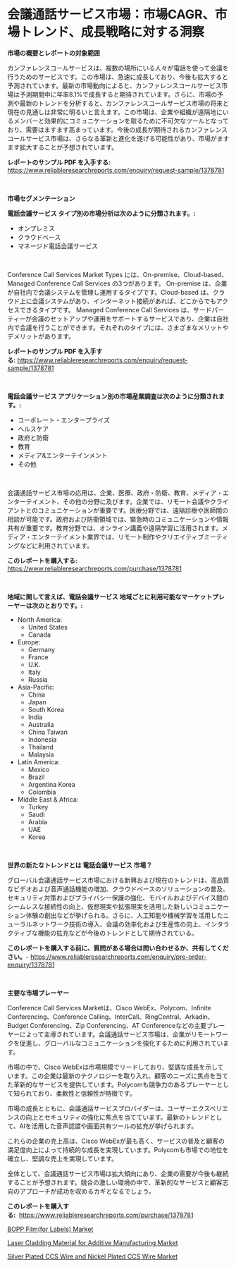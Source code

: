<p><h1>会議通話サービス市場：市場CAGR、市場トレンド、成長戦略に対する洞察</h1></p><p><strong>市場の概要とレポートの対象範囲</strong></p>
<p><p>カンファレンスコールサービスは、複数の場所にいる人々が電話を使って会議を行うためのサービスです。この市場は、急速に成長しており、今後も拡大すると予測されています。最新の市場動向によると、カンファレンスコールサービス市場は予測期間中に年率8.1%で成長すると期待されています。さらに、市場の予測や最新のトレンドを分析すると、カンファレンスコールサービス市場の将来と現在の見通しは非常に明るいと言えます。この市場は、企業や組織が遠隔地にいるメンバーと効果的にコミュニケーションを取るために不可欠なツールとなっており、需要はますます高まっています。今後の成長が期待されるカンファレンスコールサービス市場は、さらなる革新と進化を遂げる可能性があり、市場がますます拡大することが予想されています。</p></p>
<p><strong>レポートのサンプル PDF を入手する:</strong> <a href="https://www.reliableresearchreports.com/enquiry/request-sample/1378781">https://www.reliableresearchreports.com/enquiry/request-sample/1378781</a></p>
<p>&nbsp;</p>
<p><strong>市場セグメンテーション</strong></p>
<p><strong>電話会議サービス タイプ別の市場分析は次のように分類されます。:</strong></p>
<p><ul><li>オンプレミス</li><li>クラウドベース</li><li>マネージド電話会議サービス</li></ul></p>
<p>&nbsp;</p>
<p><p>Conference Call Services Market Types には、On-premise、Cloud-based、Managed Conference Call Services の3つがあります。 On-premise は、企業が自社内で会議システムを管理し運用するタイプです。Cloud-based は、クラウド上に会議システムがあり、インターネット接続があれば、どこからでもアクセスできるタイプです。 Managed Conference Call Services は、サードパーティーが会議のセットアップや運用をサポートするサービスであり、企業は自社内で会議を行うことができます。それぞれのタイプには、さまざまなメリットやデメリットがあります。</p></p>
<p><strong>レポートのサンプル PDF を入手する:</strong>&nbsp;<a href="https://www.reliableresearchreports.com/enquiry/request-sample/1378781">https://www.reliableresearchreports.com/enquiry/request-sample/1378781</a></p>
<p>&nbsp;</p>
<p><strong> 電話会議サービス アプリケーション別の市場産業調査は次のように分類されます。:</strong></p>
<p><ul><li>コーポレート・エンタープライズ</li><li>ヘルスケア</li><li>政府と防衛</li><li>教育</li><li>メディア&エンターテインメント</li><li>その他</li></ul></p>
<p>&nbsp;</p>
<p><p>会議通話サービス市場の応用は、企業、医療、政府・防衛、教育、メディア・エンターテイメント、その他の分野に及びます。企業では、リモート会議やクライアントとのコミュニケーションが重要です。医療分野では、遠隔診療や医師間の相談が可能です。政府および防衛領域では、緊急時のコミュニケーションや情報共有が重要です。教育分野では、オンライン講義や遠隔学習に活用されます。メディア・エンターテイメント業界では、リモート制作やクリエイティブミーティングなどに利用されています。</p></p>
<p><strong>このレポートを購入する:</strong>&nbsp; <a href="https://www.reliableresearchreports.com/purchase/1378781">https://www.reliableresearchreports.com/purchase/1378781</a></p>
<p>&nbsp;</p>
<p><strong>地域に関して言えば、電話会議サービス 地域ごとに利用可能なマーケットプレーヤーは次のとおりです。:</strong></p>
<p><ul>
    <li>
        North America:
        <ul>
            <li>United States</li>
            <li>Canada</li>
        </ul>
    </li>
    <li>
        Europe:
        <ul>
            <li>Germany</li>
            <li>France</li>
            <li>U.K.</li>
            <li>Italy</li>
            <li>Russia</li>
        </ul>
    </li>
    <li>
        Asia-Pacific:
        <ul>
            <li>China</li>
            <li>Japan</li>
            <li>South Korea</li>
            <li>India</li>
            <li>Australia</li>
            <li>China Taiwan</li>
            <li>Indonesia</li>
            <li>Thailand</li>
            <li>Malaysia</li>
        </ul>
    </li>
    <li>
        Latin America:
        <ul>
            <li>Mexico</li>
            <li>Brazil</li>
            <li>Argentina Korea</li>
            <li>Colombia</li>
        </ul>
    </li>
    <li>
        Middle East & Africa:
        <ul>
            <li>Turkey</li>
            <li>Saudi</li>
            <li>Arabia</li>
            <li>UAE</li>
            <li>Korea</li>
        </ul>
    </li>
    </ul></p>
<p>&nbsp;</p>
<p><strong>世界の新たなトレンドとは 電話会議サービス 市場？</strong></p>
<p><p>グローバル会議通話サービス市場における新興および現在のトレンドは、高品質なビデオおよび音声通話機能の増加、クラウドベースのソリューションの普及、セキュリティ対策およびプライバシー保護の強化、モバイルおよびデバイス間のシームレスな接続性の向上、仮想現実や拡張現実を活用した新しいコミュニケーション体験の創出などが挙げられる。さらに、人工知能や機械学習を活用したニューラルネットワーク技術の導入、会議の効率化および生産性の向上、インタラクティブな機能の拡充などが今後のトレンドとして期待されている。</p></p>
<p><strong>このレポートを購入する前に、質問がある場合は問い合わせるか、共有してください。</strong>- <a href="https://www.reliableresearchreports.com/enquiry/pre-order-enquiry/1378781">https://www.reliableresearchreports.com/enquiry/pre-order-enquiry/1378781</a></p>
<p>&nbsp;</p>
<p><strong>主要な市場プレーヤー</strong></p>
<p><p>Conference Call Services Marketは、Cisco WebEx、Polycom、Infinite Conferencing、Conference Calling、InterCall、RingCentral、Arkadin、Budget Conferencing、Zip Conferencing、AT Conferenceなどの主要プレーヤーによって主導されています。会議通話サービス市場は、企業がリモートワークを促進し、グローバルなコミュニケーションを強化するために利用されています。</p><p>市場の中で、Cisco WebExは市場規模でリードしており、堅調な成長を示しています。この企業は最新のテクノロジーを取り入れ、顧客のニーズに焦点を当てた革新的なサービスを提供しています。Polycomも競争力のあるプレーヤーとして知られており、柔軟性と信頼性が特徴です。</p><p>市場の成長とともに、会議通話サービスプロバイダーは、ユーザーエクスペリエンスの向上とセキュリティの強化に焦点を当てています。最新のトレンドとして、AIを活用した音声認譞や画面共有ツールの拡充が挙げられます。</p><p>これらの企業の売上高は、Cisco WebExが最も高く、サービスの普及と顧客の満足度向上によって持続的な成長を実現しています。Polycomも市場での地位を確立し、堅調な売上を実現しています。</p><p>全体として、会議通話サービス市場は拡大傾向にあり、企業の需要が今後も継続することが予想されます。競合の激しい環境の中で、革新的なサービスと顧客志向のアプローチが成功を収めるカギとなるでしょう。</p></p>
<p><strong>このレポートを購入する:</strong>&nbsp;&nbsp;<a href="https://www.reliableresearchreports.com/purchase/1378781">https://www.reliableresearchreports.com/purchase/1378781</a></p>
<p><p><a href="https://github.com/PeterParrish5/Market-Research-Report-List-3/blob/main/bopp-filmfor-labels-market.md">BOPP Film(for Labels) Market</a></p><p><a href="https://github.com/sonuprakash1/Market-Research-Report-List-1/blob/main/laser-cladding-material-for-additive-manufacturing-market.md">Laser Cladding Material for Additive Manufacturing Market</a></p><p><a href="https://github.com/jhcraigie/Market-Research-Report-List-2/blob/main/silver-plated-ccs-wire-and-nickel-plated-ccs-wire-market.md">Silver Plated CCS Wire and Nickel Plated CCS Wire Market</a></p></p>